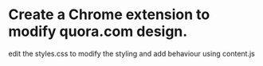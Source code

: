 # Create a Chrome extension to modify quora.com design.

edit the styles.css to modify the styling and add behaviour using content.js
